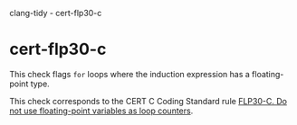 clang-tidy - cert-flp30-c

</div>

# cert-flp30-c

This check flags `for` loops where the induction expression has a
floating-point type.

This check corresponds to the CERT C Coding Standard rule [FLP30-C. Do
not use floating-point variables as loop
counters](https://www.securecoding.cert.org/confluence/display/c/FLP30-C.+Do+not+use+floating-point+variables+as+loop+counters).
